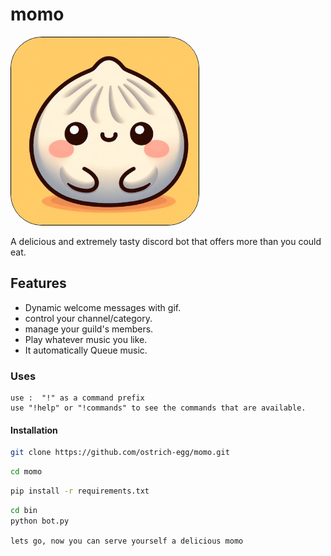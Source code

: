 # momo

<img src="logo.jpeg" alt="logo" width = "300" height= "auto" style="border:1px solid black; border-radius:50px;" ><br>

A delicious and extremely tasty discord bot that offers more than you could eat.

## Features

- Dynamic welcome messages with gif.
- control your channel/category.
- manage your guild's members.
- Play whatever music you like.
- It automatically Queue music.


### Uses

```
use :  "!" as a command prefix
use "!help" or "!commands" to see the commands that are available.
```


#### Installation

```sh
git clone https://github.com/ostrich-egg/momo.git
```

```sh
cd momo

```

```sh
pip install -r requirements.txt
```

```sh
cd bin
python bot.py
```

`lets go, now you can serve yourself a delicious momo`
